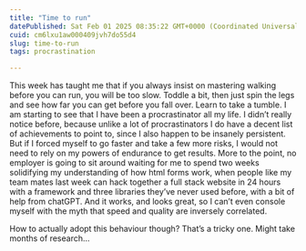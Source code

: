 ```yaml
---
title: "Time to run"
datePublished: Sat Feb 01 2025 08:35:22 GMT+0000 (Coordinated Universal Time)
cuid: cm6lxu1aw000409jvh7do55d4
slug: time-to-run
tags: procrastination

---
```


This week has taught me that if you always insist on mastering walking before you can run, you will be too slow. Toddle a bit, then just spin the legs and see how far you can get before you fall over. Learn to take a tumble. I am starting to see that I have been a procrastinator all my life. I didn’t really notice before, because unlike a lot of procrastinators I do have a decent list of achievements to point to, since I also happen to be insanely persistent. But if I forced myself to go faster and take a few more risks, I would not need to rely on my powers of endurance to get results. More to the point, no employer is going to sit around waiting for me to spend two weeks solidifying my understanding of how html forms work, when people like my team mates last week can hack together a full stack website in 24 hours with a framework and three libraries they’ve never used before, with a bit of help from chatGPT. And it works, and looks great, so I can’t even console myself with the myth that speed and quality are inversely correlated.

How to actually adopt this behaviour though? That’s a tricky one. Might take months of research…